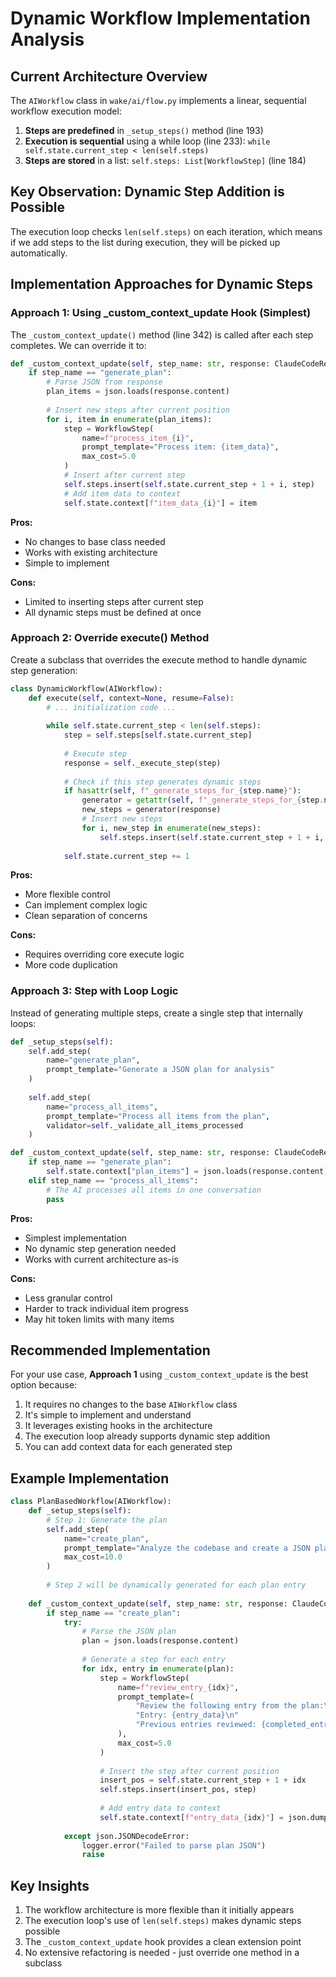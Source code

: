 # Dynamic Workflow Implementation Analysis

## Current Architecture Overview

The `AIWorkflow` class in `wake/ai/flow.py` implements a linear, sequential workflow execution model:

1. **Steps are predefined** in `_setup_steps()` method (line 193)
2. **Execution is sequential** using a while loop (line 233): `while self.state.current_step < len(self.steps)`
3. **Steps are stored** in a list: `self.steps: List[WorkflowStep]` (line 184)

## Key Observation: Dynamic Step Addition is Possible

The execution loop checks `len(self.steps)` on each iteration, which means if we add steps to the list during execution, they will be picked up automatically.

## Implementation Approaches for Dynamic Steps

### Approach 1: Using _custom_context_update Hook (Simplest)

The `_custom_context_update()` method (line 342) is called after each step completes. We can override it to:

```python
def _custom_context_update(self, step_name: str, response: ClaudeCodeResponse):
    if step_name == "generate_plan":
        # Parse JSON from response
        plan_items = json.loads(response.content)
        
        # Insert new steps after current position
        for i, item in enumerate(plan_items):
            step = WorkflowStep(
                name=f"process_item_{i}",
                prompt_template="Process item: {item_data}",
                max_cost=5.0
            )
            # Insert after current step
            self.steps.insert(self.state.current_step + 1 + i, step)
            # Add item data to context
            self.state.context[f"item_data_{i}"] = item
```

**Pros:**
- No changes to base class needed
- Works with existing architecture
- Simple to implement

**Cons:**
- Limited to inserting steps after current step
- All dynamic steps must be defined at once

### Approach 2: Override execute() Method

Create a subclass that overrides the execute method to handle dynamic step generation:

```python
class DynamicWorkflow(AIWorkflow):
    def execute(self, context=None, resume=False):
        # ... initialization code ...
        
        while self.state.current_step < len(self.steps):
            step = self.steps[self.state.current_step]
            
            # Execute step
            response = self._execute_step(step)
            
            # Check if this step generates dynamic steps
            if hasattr(self, f"_generate_steps_for_{step.name}"):
                generator = getattr(self, f"_generate_steps_for_{step.name}")
                new_steps = generator(response)
                # Insert new steps
                for i, new_step in enumerate(new_steps):
                    self.steps.insert(self.state.current_step + 1 + i, new_step)
            
            self.state.current_step += 1
```

**Pros:**
- More flexible control
- Can implement complex logic
- Clean separation of concerns

**Cons:**
- Requires overriding core execute logic
- More code duplication

### Approach 3: Step with Loop Logic

Instead of generating multiple steps, create a single step that internally loops:

```python
def _setup_steps(self):
    self.add_step(
        name="generate_plan",
        prompt_template="Generate a JSON plan for analysis"
    )
    
    self.add_step(
        name="process_all_items",
        prompt_template="Process all items from the plan",
        validator=self._validate_all_items_processed
    )

def _custom_context_update(self, step_name: str, response: ClaudeCodeResponse):
    if step_name == "generate_plan":
        self.state.context["plan_items"] = json.loads(response.content)
    elif step_name == "process_all_items":
        # The AI processes all items in one conversation
        pass
```

**Pros:**
- Simplest implementation
- No dynamic step generation needed
- Works with current architecture as-is

**Cons:**
- Less granular control
- Harder to track individual item progress
- May hit token limits with many items

## Recommended Implementation

For your use case, **Approach 1** using `_custom_context_update` is the best option because:

1. It requires no changes to the base `AIWorkflow` class
2. It's simple to implement and understand
3. It leverages existing hooks in the architecture
4. The execution loop already supports dynamic step addition
5. You can add context data for each generated step

## Example Implementation

```python
class PlanBasedWorkflow(AIWorkflow):
    def _setup_steps(self):
        # Step 1: Generate the plan
        self.add_step(
            name="create_plan",
            prompt_template="Analyze the codebase and create a JSON plan with entries for review",
            max_cost=10.0
        )
        
        # Step 2 will be dynamically generated for each plan entry
    
    def _custom_context_update(self, step_name: str, response: ClaudeCodeResponse):
        if step_name == "create_plan":
            try:
                # Parse the JSON plan
                plan = json.loads(response.content)
                
                # Generate a step for each entry
                for idx, entry in enumerate(plan):
                    step = WorkflowStep(
                        name=f"review_entry_{idx}",
                        prompt_template=(
                            "Review the following entry from the plan:\n"
                            "Entry: {entry_data}\n"
                            "Previous entries reviewed: {completed_entries}"
                        ),
                        max_cost=5.0
                    )
                    
                    # Insert the step after current position
                    insert_pos = self.state.current_step + 1 + idx
                    self.steps.insert(insert_pos, step)
                    
                    # Add entry data to context
                    self.state.context[f"entry_data_{idx}"] = json.dumps(entry)
                    
            except json.JSONDecodeError:
                logger.error("Failed to parse plan JSON")
                raise
```

## Key Insights

1. The workflow architecture is more flexible than it initially appears
2. The execution loop's use of `len(self.steps)` makes dynamic steps possible
3. The `_custom_context_update` hook provides a clean extension point
4. No extensive refactoring is needed - just override one method in a subclass